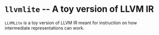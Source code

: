 # `llvmlite` -- A toy version of LLVM IR

`LLVMLite` is a toy version of LLVM IR meant for instruction on how intermediate
representations can work.

